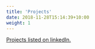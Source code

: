 ```yaml
---
title: 'Projects'
date: 2018-11-28T15:14:39+10:00
weight: 1
---
```


[Projects listed on linkedIn.](https://www.linkedin.com/in/mat%C4%9Bj-smy%C4%8Dka-7769b6214/details/projects/")
